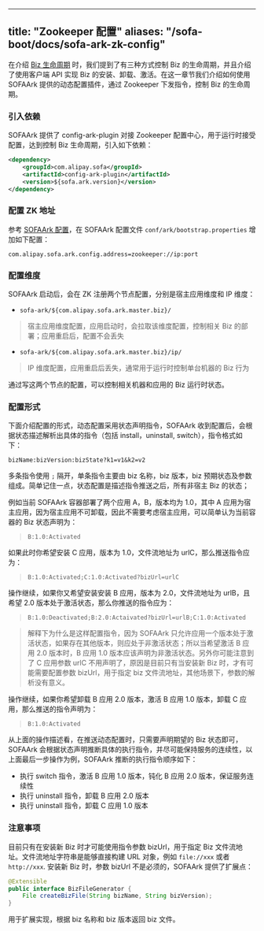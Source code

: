 
---
title: "Zookeeper 配置"
aliases: "/sofa-boot/docs/sofa-ark-zk-config"
---


在介绍 [Biz 生命周期](../sofa-ark-biz-lifecycle) 时，我们提到了有三种方式控制 Biz 的生命周期，并且介绍了使用客户端 API 实现 Biz 的安装、卸载、激活。在这一章节我们介绍如何使用 SOFAArk 提供的动态配置插件，通过 Zookeeper 下发指令，控制 Biz 的生命周期。

### 引入依赖
SOFAArk 提供了 config-ark-plugin 对接 Zookeeper 配置中心，用于运行时接受配置，达到控制 Biz 生命周期，引入如下依赖：

```xml
<dependency>
    <groupId>com.alipay.sofa</groupId>
    <artifactId>config-ark-plugin</artifactId>
    <version>${sofa.ark.version}</version>
</dependency>
```

### 配置 ZK 地址
参考 [SOFAArk 配置](../sofa-ark-ark-config)，在 SOFAArk 配置文件 `conf/ark/bootstrap.properties` 增加如下配置：

```text
com.alipay.sofa.ark.config.address=zookeeper://ip:port
```

### 配置维度
SOFAArk 启动后，会在 ZK 注册两个节点配置，分别是宿主应用维度和 IP 维度：

+ `sofa-ark/${com.alipay.sofa.ark.master.biz}/`
> 宿主应用维度配置，应用启动时，会拉取该维度配置，控制相关 Biz 的部署；应用重启后，配置不会丢失

+ `sofa-ark/${com.alipay.sofa.ark.master.biz}/ip/`
> IP 维度配置，应用重启后丢失，通常用于运行时控制单台机器的 Biz 行为

通过写这两个节点的配置，可以控制相关机器和应用的 Biz 运行时状态。

### 配置形式
下面介绍配置的形式，动态配置采用状态声明指令，SOFAArk 收到配置后，会根据状态描述解析出具体的指令（包括 install，uninstall, switch），指令格式如下：

`bizName:bizVersion:bizState?k1=v1&k2=v2`

多条指令使用 `;` 隔开，单条指令主要由 biz 名称，biz 版本，biz 预期状态及参数组成。简单记住一点，状态配置是描述指令推送之后，所有非宿主 Biz 的状态；

例如当前 SOFAArk 容器部署了两个应用 A，B，版本均为 1.0，其中 A 应用为宿主应用，因为宿主应用不可卸载，因此不需要考虑宿主应用，可以简单认为当前容器的 Biz 状态声明为：

> `B:1.0:Activated`

如果此时你希望安装 C 应用，版本为 1.0，文件流地址为 urlC，那么推送指令应为：

> `B:1.0:Activated;C:1.0:Activated?bizUrl=urlC`

操作继续，如果你又希望安装安装 B 应用，版本为 2.0，文件流地址为 urlB，且希望 2.0 版本处于激活状态，那么你推送的指令应为：

> `B:1.0:Deactivated;B:2.0:Actaivated?bizUrl=urlB;C:1.0:Activated`

> 解释下为什么是这样配置指令，因为 SOFAArk 只允许应用一个版本处于激活状态，如果存在其他版本，则应处于非激活状态；所以当希望激活 B 应用 2.0 版本时，B 应用 1.0 版本应该声明为非激活状态。另外你可能注意到了 C 应用参数 urlC 不用声明了，原因是目前只有当安装新 Biz 时，才有可能需要配置参数 bizUrl，用于指定 biz 文件流地址，其他场景下，参数的解析没有意义。

操作继续，如果你希望卸载 B 应用 2.0 版本，激活 B 应用 1.0 版本，卸载 C 应用，那么推送的指令声明为：

> `B:1.0:Activated`


从上面的操作描述看，在推送动态配置时，只需要声明期望的 Biz 状态即可，SOFAArk 会根据状态声明推断具体的执行指令，并尽可能保持服务的连续性，以上面最后一步操作为例，SOFAArk 推断的执行指令顺序如下：
+ 执行 switch 指令，激活 B 应用 1.0 版本，钝化 B 应用 2.0 版本，保证服务连续性
+ 执行 uninstall 指令，卸载 B 应用 2.0 版本
+ 执行 uninstall 指令，卸载 C 应用 1.0 版本

### 注意事项
目前只有在安装新 Biz 时才可能使用指令参数 bizUrl，用于指定 Biz 文件流地址。文件流地址字符串是能够直接构建 URL 对象，例如 `file://xxx` 或者 `http://xxx`. 安装新 Biz 时，参数 bizUrl 不是必须的，SOFAArk 提供了扩展点：

```java
@Extensible
public interface BizFileGenerator {
    File createBizFile(String bizName, String bizVersion);
}
```

用于扩展实现，根据 biz 名称和 biz 版本返回 biz 文件。
